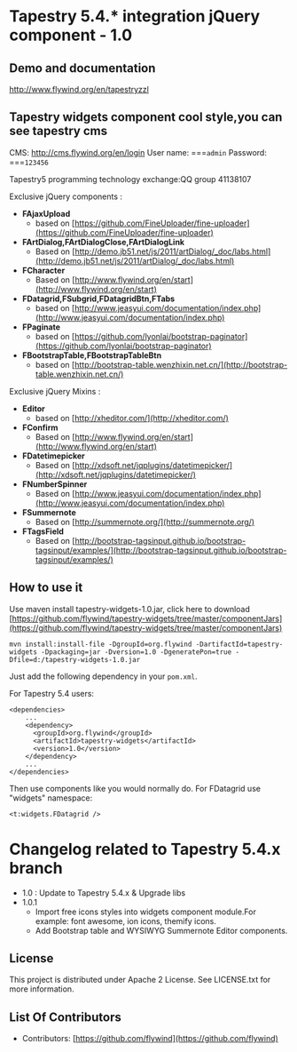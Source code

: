 # Tapestry 5.4.* integration jQuery component - 1.0

## Demo and documentation
http://www.flywind.org/en/tapestryzzl

## Tapestry widgets component cool style,you can see tapestry cms
CMS: http://cms.flywind.org/en/login
User name: ===`admin`
Password: ===`123456`


Tapestry5 programming technology exchange:QQ group 41138107

Exclusive jQuery components : 

- **FAjaxUpload** 
	- based on [https://github.com/FineUploader/fine-uploader](https://github.com/FineUploader/fine-uploader)	
- **FArtDialog,FArtDialogClose,FArtDialogLink**
	- Based on [http://demo.jb51.net/js/2011/artDialog/_doc/labs.html](http://demo.jb51.net/js/2011/artDialog/_doc/labs.html)
- **FCharacter**
	- Based on [http://www.flywind.org/en/start](http://www.flywind.org/en/start)
- **FDatagrid,FSubgrid,FDatagridBtn,FTabs**
	- based on [http://www.jeasyui.com/documentation/index.php](http://www.jeasyui.com/documentation/index.php)
- **FPaginate** 
	- based on [https://github.com/lyonlai/bootstrap-paginator](https://github.com/lyonlai/bootstrap-paginator)
- **FBootstrapTable,FBootstrapTableBtn** 
	- based on [http://bootstrap-table.wenzhixin.net.cn/](http://bootstrap-table.wenzhixin.net.cn/)
    
    
		
Exclusive jQuery Mixins :

- **Editor** 
	- based on [http://xheditor.com/](http://xheditor.com/)
- **FConfirm** 
	- Based on [http://www.flywind.org/en/start](http://www.flywind.org/en/start)
- **FDatetimepicker**
	- Based on [http://xdsoft.net/jqplugins/datetimepicker/](http://xdsoft.net/jqplugins/datetimepicker/)
- **FNumberSpinner**
	- Based on [http://www.jeasyui.com/documentation/index.php](http://www.jeasyui.com/documentation/index.php)
- **FSummernote**
	- Based on [http://summernote.org/](http://summernote.org/)
- **FTagsField**
	- Based on [http://bootstrap-tagsinput.github.io/bootstrap-tagsinput/examples/](http://bootstrap-tagsinput.github.io/bootstrap-tagsinput/examples/)



## How to use it

Use maven install tapestry-widgets-1.0.jar, click here to download [https://github.com/flywind/tapestry-widgets/tree/master/componentJars](https://github.com/flywind/tapestry-widgets/tree/master/componentJars)

	mvn install:install-file -DgroupId=org.flywind -DartifactId=tapestry-widgets -Dpackaging=jar -Dversion=1.0 -DgeneratePon=true -Dfile=d:/tapestry-widgets-1.0.jar

Just  add the following dependency in your `pom.xml`.
	
For Tapestry 5.4 users:

	<dependencies>
		...
		<dependency>
		  <groupId>org.flywind</groupId>
		  <artifactId>tapestry-widgets</artifactId>
		  <version>1.0</version>
		</dependency>
		...
	</dependencies>

Then use components like you would normally do. For FDatagrid use "widgets" namespace:
 
	<t:widgets.FDatagrid />


# Changelog related to Tapestry 5.4.x branch
- 1.0 : Update to Tapestry 5.4.x & Upgrade libs
- 1.0.1
	- Import free icons styles into widgets component module.For example: font awesome, ion icons, themify icons.
	- Add Bootstrap table and WYSIWYG Summernote Editor components.



## License

This project is distributed under Apache 2 License. See LICENSE.txt for more information. 

## List Of Contributors
* Contributors: [https://github.com/flywind](https://github.com/flywind)
